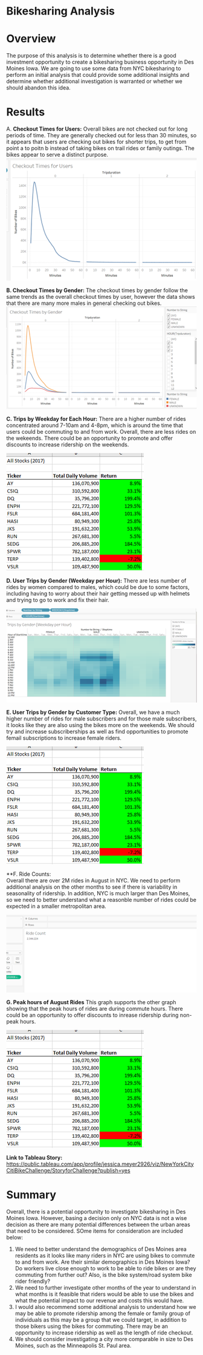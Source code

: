 # Bikesharing Analysis

# Overview
The purpose of this analysis is to determine whether there is a good investment opportunity to create a bikesharing business opportunity in Des Moines Iowa.  We are going to use some data from NYC bikesharing to perform an initial analysis that could provide some additional insights and determine whether additional investigation is warranted or whether we should abandon this idea.  
# Results
A.  **Checkout Times for Users:**
Overall bikes are not checked out for long periods of time.  They are generally checked out for less than 30 minutes, so it appears that users are checking out bikes for shorter trips, to get from point a to poitn b instead of taking bikes on trail rides or family outings.  The bikes appear to serve a distinct purpose.  
![image_name](https://github.com/jessicameyer23/bikesharing/blob/main/Pictures/Checkout%20Times%20for%20Users%20.png)

**B.  Checkout Times by Gender:**
The checkout times by gender follow the same trends as the overall checkout times by user, however the data shows that there are many more males in general checking out bikes.  
![image_name](https://github.com/jessicameyer23/bikesharing/blob/main/Pictures/Checkout%20Times%20by%20Gender.png)

**C. Trips by Weekday for Each Hour:**
There are a higher number of rides concentrated around 7-10am and 4-8pm, which is around the time that users could be commuting to and from work.  Overall, there are less rides on the wekeends.  There could be an opportunity to promote and offer discounts to increase ridership on the weekends. 

![image_name](https://github.com/jessicameyer23/stock-analysis/blob/main/Resources/2017%20Picture%20of%20Returns%202022-01-06%20075403.png)

**D. User Trips by Gender (Weekday per Hour):** 
	There are less number of rides by women compared to males, which could be due to some factors, including having to worry about their hair getting messed up with helmets and trying to go to work and fix their hair.

![image_name](https://github.com/jessicameyer23/bikesharing/blob/main/Pictures/Trips%20by%20Gender(Weekday%20Per%20Hour).png)

**E. User Trips by Gender by Customer Type:**
Overall, we have a much higher number of rides for male subscribers and for those male subscribers, it looks like they are also using the bikes more on the weekends.  We should try and increase subscriberships as well as find opportunities to promote femail subscriptions to increase female riders.

![image_name](https://github.com/jessicameyer23/stock-analysis/blob/main/Resources/2017%20Picture%20of%20Returns%202022-01-06%20075403.png)

**F.  Ride Counts:  
Overall there are over 2M rides in August in NYC.  We need to perform additional analysis on the other months to see if there is variability in seasonality of ridership.  In addition, NYC is much larger than Des Moines, so we need to better understand what a reasonble number of rides could be expected in a smaller metropolitan area.  

![image_name](https://github.com/jessicameyer23/bikesharing/blob/main/Pictures/Ride%20count.png)

**G. Peak hours of August Rides**
This graph supports the other graph showing that the peak hours of rides are during commute hours.  There could be an opportunity to offer discounts to inrease ridership during non-peak hours.  

![image_name](https://github.com/jessicameyer23/stock-analysis/blob/main/Resources/2017%20Picture%20of%20Returns%202022-01-06%20075403.png)

**Link to Tableau Story:**
https://public.tableau.com/app/profile/jessica.meyer2926/viz/NewYorkCityCitiBikeChallenge/StoryforChallenge?publish=yes
# Summary
Overall, there is a potential opportunity to investigate bikesharing in Des Moines Iowa.  However, basing a decision only on NYC data is not a wise decision as there are many potential differences between the urban areas that need to be considered.  SOme items for consideration are included below:
1.  We need to better understand the demographics of Des Moines area residents as it looks like many riders in NYC are using bikes to commute to and from work.  Are their similar demographics in Des Moines Iowa?  Do workers live close enough to work to be able to ride bikes or are they commuting from further out?  Also, is the bike system/road system bike rider friendly?
2.  We need to further investigate other months of the year to understand in what months is it feasible that riders would be able to use the bikes and what the potential impact to our revenue and costs this would have.
3.  I would also recommend some additional analysis to understand how we may be able to promote ridership among the female or family group of individuals as this may be a group that we could target, in addition to those bikers using the bikes for commuting.  There may be an opportunity to increase ridership as well as the length of ride checkout.  
4.  We should consider investigating a city more comparable in size to Des Moines, such as the Minneapolis St. Paul area.
